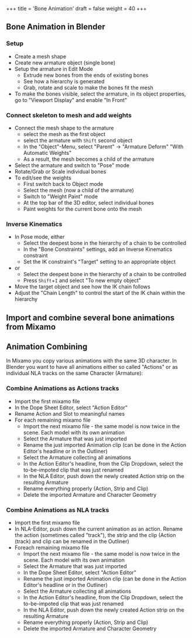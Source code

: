+++
title = 'Bone Animation'
draft = false
weight = 40 
+++

## Bone Animation in Blender

### Setup

- Create a mesh shape
- Create new armature object (single bone)
- Setup the armature in Edit Mode
  - Extrude new bones from the ends of existing bones
  - See how a hierarchy is generated
  - Grab, rotate and scale to make the bones fit the mesh
- To make the bones visible, select the armature, in its object properties, go to "Viewport Display" and enable "In Front"


### Connect skeleton to mesh and add weights

- Connect the mesh shape to the armature
  - select the mesh as the first object
  - select the armature with `Shift` second object
  - In the "Object"-Menu, select "Parent" -> "Armature Deform" "With Automatic Weights"
  - As a result, the mesh becomes a child of the armature
- Select the armature and switch to "Pose" mode
- Rotate/Grab or Scale individual bones
- To edit/see the weights
  - First switch back to Object mode
  - Select the mesh (now a child of the armature)
  - Switch to "Weight Paint" mode
  - At the top bar of the 3D editor, select individual bones
  - Paint weights for the current bone onto the mesh

### Inverse Kinematics

- In Pose mode, either
  - Select the deepest bone in the hierarchy of a chain to be controlled
  - In the "Bone Constraints" settings, add an Inverse Kinematics constraint
  - Set the IK constraint's "Target" setting to an appropriate object
- or
  - Select the deepest bone in the hierarchy of a chain to be controlled
  - Press `Shift`+`I` and select "To new empty object"
- Move the target object and see how the IK chain follows
- Adjust the "Chain Length" to control the start of the IK chain within the hierarchy

## Import and combine several bone animations from Mixamo

## Animation Combining

In Mixamo you copy various animations with the same 3D character. In Blender you want to have all animations either so called "Actions" or as individual NLA tracks on the same Character (Armature):

### Combine Animations as Actions tracks

- Import the first mixamo file
- In the Dope Sheet Editor, select "Action Editor"
- Rename Action and Slot to meaningful names
- For each remaining mixamo file
  - Import the next mixamo file - the same model is now twice in the scene. Each model with its own animation
  - Select the Armature that was just imported
  - Rename the just imported Animation clip (can be done in the Action Editor's headline or in the Outliner)
  - Select the Armature collecting all animations
  - In the Action Editor's headline, from the Clip Dropdown, select the to-be-impoted clip that was just renamed
  - In the NLA Editor, push down the newly created Action strip on the resulting Armature
  - Rename everything properly (Action, Strip and Clip)
  - Delete the imported Armature and Character Geometry



### Combine Animations as NLA tracks

- Import the first mixamo file
- In NLA-Editor, push down the current animation as an action. Rename the action (sometimes called "track"), the strip and the clip (Action (track) and clip can be renamed in the Outliner)
- Foreach remaining mixamo file
  - Import the next mixamo file - the same model is now twice in the scene. Each model with its own animation
  - Select the Armature that was just imported
  - In the Dope Sheet Editor, select "Action Editor"
  - Rename the just imported Animation clip (can be done in the Action Editor's headline or in the Outliner)
  - Select the Armature collecting all animations
  - In the Action Editor's headline, from the Clip Dropdown, select the to-be-impoted clip that was just renamed
  - In the NLA Editor, push down the newly created Action strip on the resulting Armature
  - Rename everything properly (Action, Strip and Clip)
  - Delete the imported Armature and Character Geometry

